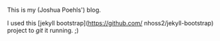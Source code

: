 This is my (Joshua Poehls') blog.

I used this [jekyll bootstrap](https://github.com/ nhoss2/jekyll-bootstrap) project to *git* it running. ;)